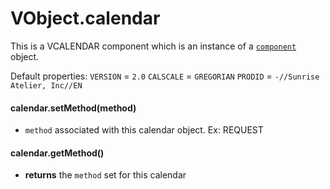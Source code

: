# VObject.calendar

This is a VCALENDAR component which is an instance of a [`component`](./component.md) object.

Default properties:
`VERSION` = `2.0`
`CALSCALE` = `GREGORIAN`
`PRODID` = `-//Sunrise Atelier, Inc//EN`

#### calendar.setMethod(method)

- `method` associated with this calendar object. Ex: REQUEST

#### calendar.getMethod()

- **returns** the `method` set for this calendar
